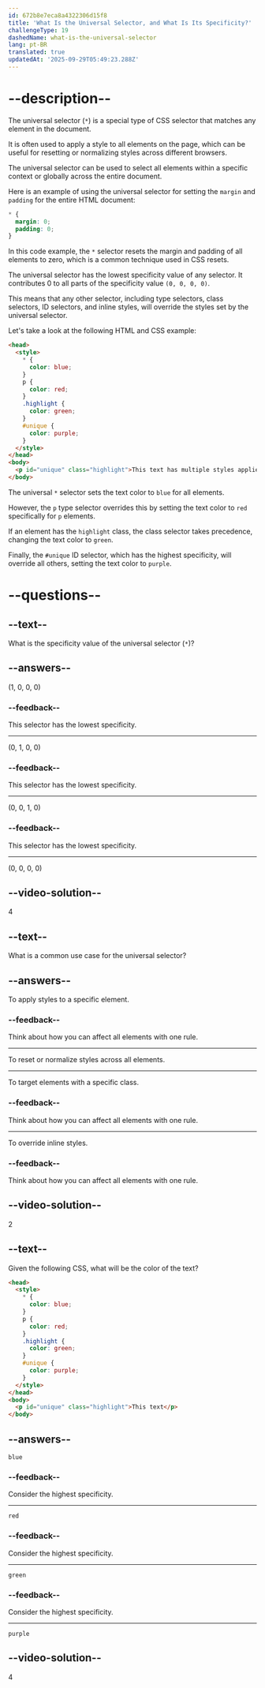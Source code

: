```yaml
---
id: 672b8e7eca8a4322306d15f8
title: 'What Is the Universal Selector, and What Is Its Specificity?'
challengeType: 19
dashedName: what-is-the-universal-selector
lang: pt-BR
translated: true
updatedAt: '2025-09-29T05:49:23.288Z'
---
```


# --description--

The universal selector (`*`) is a special type of CSS selector that matches any element in the document.

It is often used to apply a style to all elements on the page, which can be useful for resetting or normalizing styles across different browsers.

The universal selector can be used to select all elements within a specific context or globally across the entire document.

Here is an example of using the universal selector for setting the `margin` and `padding` for the entire HTML document:

```css
* {
  margin: 0;
  padding: 0;
}
```

In this code example, the `*` selector resets the margin and padding of all elements to zero, which is a common technique used in CSS resets.

The universal selector has the lowest specificity value of any selector. It contributes 0 to all parts of the specificity value `(0, 0, 0, 0)`.

This means that any other selector, including type selectors, class selectors, ID selectors, and inline styles, will override the styles set by the universal selector.

Let's take a look at the following HTML and CSS example:

```html
<head>
  <style>
    * {
      color: blue;
    }
    p {
      color: red;
    }
    .highlight {
      color: green;
    }
    #unique {
      color: purple;
    }
  </style>
</head>
<body>
  <p id="unique" class="highlight">This text has multiple styles applied.</p>
</body>
```

The universal `*` selector sets the text color to `blue` for all elements.

However, the `p` type selector overrides this by setting the text color to `red` specifically for `p` elements.

If an element has the `highlight` class, the class selector takes precedence, changing the text color to `green`.

Finally, the `#unique` ID selector, which has the highest specificity, will override all others, setting the text color to `purple`.

# --questions--

## --text--

What is the specificity value of the universal selector (`*`)?

## --answers--

(1, 0, 0, 0)

### --feedback--

This selector has the lowest specificity.

---

(0, 1, 0, 0)

### --feedback--

This selector has the lowest specificity.

---

(0, 0, 1, 0)

### --feedback--

This selector has the lowest specificity.

---

(0, 0, 0, 0)

## --video-solution--

4

## --text--

What is a common use case for the universal selector?

## --answers--

To apply styles to a specific element.

### --feedback--

Think about how you can affect all elements with one rule.

---

To reset or normalize styles across all elements.

---

To target elements with a specific class.

### --feedback--

Think about how you can affect all elements with one rule.

---

To override inline styles.

### --feedback--

Think about how you can affect all elements with one rule.

## --video-solution--

2

## --text--

Given the following CSS, what will be the color of the text?

```html
<head>
  <style>
    * {
      color: blue;
    }
    p {
      color: red;
    }
    .highlight {
      color: green;
    }
    #unique {
      color: purple;
    }
  </style>
</head>
<body>
  <p id="unique" class="highlight">This text</p>
</body>
```

## --answers--

`blue`

### --feedback--

Consider the highest specificity.

---

`red`

### --feedback--

Consider the highest specificity.

---

`green`

### --feedback--

Consider the highest specificity.

---

`purple`

## --video-solution--

4
